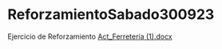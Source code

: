 # ReforzamientoSabado300923
Ejercicio de Reforzamiento
[Act_Ferretería (1).docx](https://github.com/ProfeHernanSaavedra/ReforzamientoSabado300923/files/12786945/Act_Ferreteria.1.docx)
